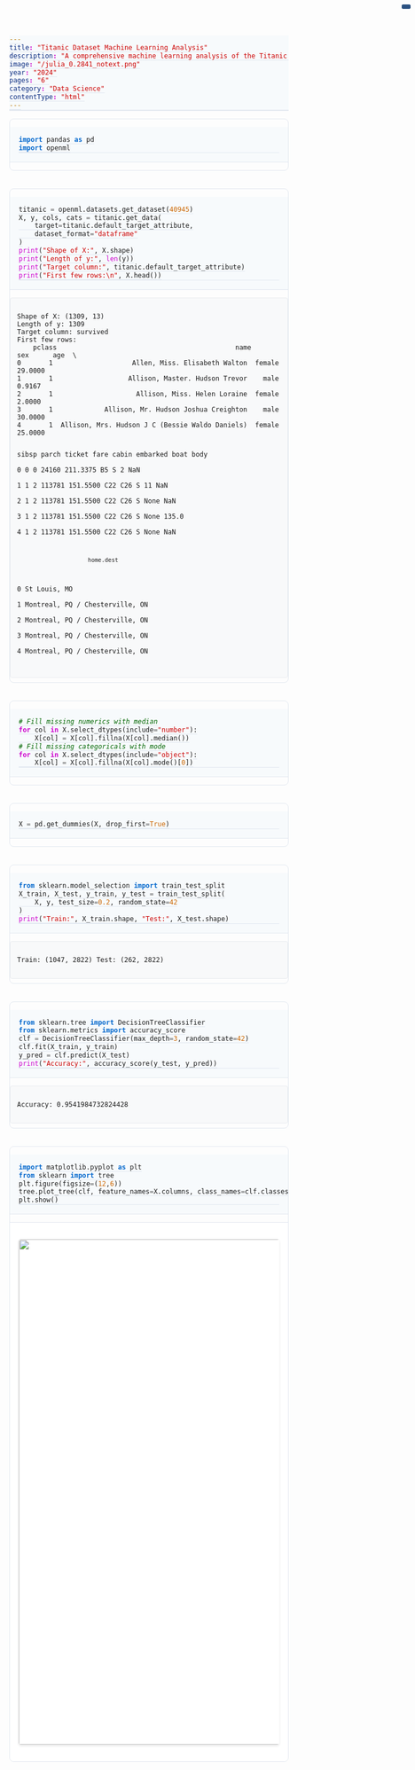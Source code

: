 ```yaml
---
title: "Titanic Dataset Machine Learning Analysis"
description: "A comprehensive machine learning analysis of the Titanic dataset using Python, pandas, and scikit-learn, including data preprocessing, model training, and visualization."
image: "/julia_0.2841_notext.png"
year: "2024"
pages: "6"
category: "Data Science"
contentType: "html"
---
```


<div id="71728f7e" class="cell" data-execution_count="1">
<div class="sourceCode cell-code" id="cb1"><pre class="sourceCode python code-with-copy"><code class="sourceCode python"><span id="cb1-1"><a href="#cb1-1" aria-hidden="true" tabindex="-1"></a><span class="im">import</span> pandas <span class="im">as</span> pd</span>
<span id="cb1-2"><a href="#cb1-2" aria-hidden="true" tabindex="-1"></a><span class="im">import</span> openml</span></code><button title="Copy to Clipboard" class="code-copy-button"><i class="bi"></i></button></pre></div>
</div>
<div id="9bf3c535" class="cell" data-execution_count="2">
<div class="sourceCode cell-code" id="cb2"><pre class="sourceCode python code-with-copy"><code class="sourceCode python"><span id="cb2-1"><a href="#cb2-1" aria-hidden="true" tabindex="-1"></a>titanic <span class="op">=</span> openml.datasets.get_dataset(<span class="dv">40945</span>)</span>
<span id="cb2-2"><a href="#cb2-2" aria-hidden="true" tabindex="-1"></a>X, y, cols, cats <span class="op">=</span> titanic.get_data(</span>
<span id="cb2-3"><a href="#cb2-3" aria-hidden="true" tabindex="-1"></a>    target<span class="op">=</span>titanic.default_target_attribute,</span>
<span id="cb2-4"><a href="#cb2-4" aria-hidden="true" tabindex="-1"></a>    dataset_format<span class="op">=</span><span class="st">"dataframe"</span></span>
<span id="cb2-5"><a href="#cb2-5" aria-hidden="true" tabindex="-1"></a>)</span>
<span id="cb2-6"><a href="#cb2-6" aria-hidden="true" tabindex="-1"></a></span>
<span id="cb2-7"><a href="#cb2-7" aria-hidden="true" tabindex="-1"></a><span class="bu">print</span>(<span class="st">"Shape of X:"</span>, X.shape)</span>
<span id="cb2-8"><a href="#cb2-8" aria-hidden="true" tabindex="-1"></a><span class="bu">print</span>(<span class="st">"Length of y:"</span>, <span class="bu">len</span>(y))</span>
<span id="cb2-9"><a href="#cb2-9" aria-hidden="true" tabindex="-1"></a><span class="bu">print</span>(<span class="st">"Target column:"</span>, titanic.default_target_attribute)</span>
<span id="cb2-10"><a href="#cb2-10" aria-hidden="true" tabindex="-1"></a><span class="bu">print</span>(<span class="st">"First few rows:</span><span class="ch">\n</span><span class="st">"</span>, X.head())</span></code><button title="Copy to Clipboard" class="code-copy-button"><i class="bi"></i></button></pre></div>
<div class="cell-output cell-output-stdout">
<pre><code>Shape of X: (1309, 13)
Length of y: 1309
Target column: survived
First few rows:
    pclass                                             name     sex      age  \
0       1                    Allen, Miss. Elisabeth Walton  female  29.0000   
1       1                   Allison, Master. Hudson Trevor    male   0.9167   
2       1                     Allison, Miss. Helen Loraine  female   2.0000   
3       1             Allison, Mr. Hudson Joshua Creighton    male  30.0000   
4       1  Allison, Mrs. Hudson J C (Bessie Waldo Daniels)  female  25.0000   

   sibsp  parch  ticket      fare    cabin embarked  boat   body  \
0      0      0   24160  211.3375       B5        S     2    NaN   
1      1      2  113781  151.5500  C22 C26        S    11    NaN   
2      1      2  113781  151.5500  C22 C26        S  None    NaN   
3      1      2  113781  151.5500  C22 C26        S  None  135.0   
4      1      2  113781  151.5500  C22 C26        S  None    NaN   

                         home.dest  
0                     St Louis, MO  
1  Montreal, PQ / Chesterville, ON  
2  Montreal, PQ / Chesterville, ON  
3  Montreal, PQ / Chesterville, ON  
4  Montreal, PQ / Chesterville, ON  </code></pre>
</div>
</div>
<div id="8cb9b384" class="cell" data-execution_count="3">
<div class="sourceCode cell-code" id="cb4"><pre class="sourceCode python code-with-copy"><code class="sourceCode python"><span id="cb4-1"><a href="#cb4-1" aria-hidden="true" tabindex="-1"></a><span class="co"># Fill missing numerics with median</span></span>
<span id="cb4-2"><a href="#cb4-2" aria-hidden="true" tabindex="-1"></a><span class="cf">for</span> col <span class="kw">in</span> X.select_dtypes(include<span class="op">=</span><span class="st">"number"</span>):</span>
<span id="cb4-3"><a href="#cb4-3" aria-hidden="true" tabindex="-1"></a>    X[col] <span class="op">=</span> X[col].fillna(X[col].median())</span>
<span id="cb4-4"><a href="#cb4-4" aria-hidden="true" tabindex="-1"></a></span>
<span id="cb4-5"><a href="#cb4-5" aria-hidden="true" tabindex="-1"></a><span class="co"># Fill missing categoricals with mode</span></span>
<span id="cb4-6"><a href="#cb4-6" aria-hidden="true" tabindex="-1"></a><span class="cf">for</span> col <span class="kw">in</span> X.select_dtypes(include<span class="op">=</span><span class="st">"object"</span>):</span>
<span id="cb4-7"><a href="#cb4-7" aria-hidden="true" tabindex="-1"></a>    X[col] <span class="op">=</span> X[col].fillna(X[col].mode()[<span class="dv">0</span>])</span></code><button title="Copy to Clipboard" class="code-copy-button"><i class="bi"></i></button></pre></div>
</div>
<div id="fd6000af" class="cell" data-execution_count="4">
<div class="sourceCode cell-code" id="cb5"><pre class="sourceCode python code-with-copy"><code class="sourceCode python"><span id="cb5-1"><a href="#cb5-1" aria-hidden="true" tabindex="-1"></a>X <span class="op">=</span> pd.get_dummies(X, drop_first<span class="op">=</span><span class="va">True</span>)</span></code><button title="Copy to Clipboard" class="code-copy-button"><i class="bi"></i></button></pre></div>
</div>
<div id="c85eef3a" class="cell" data-execution_count="5">
<div class="sourceCode cell-code" id="cb6"><pre class="sourceCode python code-with-copy"><code class="sourceCode python"><span id="cb6-1"><a href="#cb6-1" aria-hidden="true" tabindex="-1"></a><span class="im">from</span> sklearn.model_selection <span class="im">import</span> train_test_split</span>
<span id="cb6-2"><a href="#cb6-2" aria-hidden="true" tabindex="-1"></a></span>
<span id="cb6-3"><a href="#cb6-3" aria-hidden="true" tabindex="-1"></a>X_train, X_test, y_train, y_test <span class="op">=</span> train_test_split(</span>
<span id="cb6-4"><a href="#cb6-4" aria-hidden="true" tabindex="-1"></a>    X, y, test_size<span class="op">=</span><span class="fl">0.2</span>, random_state<span class="op">=</span><span class="dv">42</span></span>
<span id="cb6-5"><a href="#cb6-5" aria-hidden="true" tabindex="-1"></a>)</span>
<span id="cb6-6"><a href="#cb6-6" aria-hidden="true" tabindex="-1"></a></span>
<span id="cb6-7"><a href="#cb6-7" aria-hidden="true" tabindex="-1"></a><span class="bu">print</span>(<span class="st">"Train:"</span>, X_train.shape, <span class="st">"Test:"</span>, X_test.shape)</span></code><button title="Copy to Clipboard" class="code-copy-button"><i class="bi"></i></button></pre></div>
<div class="cell-output cell-output-stdout">
<pre><code>Train: (1047, 2822) Test: (262, 2822)</code></pre>
</div>
</div>
<div id="0b2be802" class="cell" data-execution_count="6">
<div class="sourceCode cell-code" id="cb8"><pre class="sourceCode python code-with-copy"><code class="sourceCode python"><span id="cb8-1"><a href="#cb8-1" aria-hidden="true" tabindex="-1"></a><span class="im">from</span> sklearn.tree <span class="im">import</span> DecisionTreeClassifier</span>
<span id="cb8-2"><a href="#cb8-2" aria-hidden="true" tabindex="-1"></a><span class="im">from</span> sklearn.metrics <span class="im">import</span> accuracy_score</span>
<span id="cb8-3"><a href="#cb8-3" aria-hidden="true" tabindex="-1"></a></span>
<span id="cb8-4"><a href="#cb8-4" aria-hidden="true" tabindex="-1"></a>clf <span class="op">=</span> DecisionTreeClassifier(max_depth<span class="op">=</span><span class="dv">3</span>, random_state<span class="op">=</span><span class="dv">42</span>)</span>
<span id="cb8-5"><a href="#cb8-5" aria-hidden="true" tabindex="-1"></a>clf.fit(X_train, y_train)</span>
<span id="cb8-6"><a href="#cb8-6" aria-hidden="true" tabindex="-1"></a></span>
<span id="cb8-7"><a href="#cb8-7" aria-hidden="true" tabindex="-1"></a>y_pred <span class="op">=</span> clf.predict(X_test)</span>
<span id="cb8-8"><a href="#cb8-8" aria-hidden="true" tabindex="-1"></a><span class="bu">print</span>(<span class="st">"Accuracy:"</span>, accuracy_score(y_test, y_pred))</span></code><button title="Copy to Clipboard" class="code-copy-button"><i class="bi"></i></button></pre></div>
<div class="cell-output cell-output-stdout">
<pre><code>Accuracy: 0.9541984732824428</code></pre>
</div>
</div>
<div id="ac4e9726" class="cell" data-execution_count="7">
<div class="sourceCode cell-code" id="cb10"><pre class="sourceCode python code-with-copy"><code class="sourceCode python"><span id="cb10-1"><a href="#cb10-1" aria-hidden="true" tabindex="-1"></a><span class="im">import</span> matplotlib.pyplot <span class="im">as</span> plt</span>
<span id="cb10-2"><a href="#cb10-2" aria-hidden="true" tabindex="-1"></a><span class="im">from</span> sklearn <span class="im">import</span> tree</span>
<span id="cb10-3"><a href="#cb10-3" aria-hidden="true" tabindex="-1"></a></span>
<span id="cb10-4"><a href="#cb10-4" aria-hidden="true" tabindex="-1"></a>plt.figure(figsize<span class="op">=</span>(<span class="dv">12</span>,<span class="dv">6</span>))</span>
<span id="cb10-5"><a href="#cb10-5" aria-hidden="true" tabindex="-1"></a>tree.plot_tree(clf, feature_names<span class="op">=</span>X.columns, class_names<span class="op">=</span>clf.classes_.astype(<span class="bu">str</span>), filled<span class="op">=</span><span class="va">True</span>)</span>
<span id="cb10-6"><a href="#cb10-6" aria-hidden="true" tabindex="-1"></a>plt.show()</span></code><button title="Copy to Clipboard" class="code-copy-button"><i class="bi"></i></button></pre></div>
<div class="cell-output cell-output-display">
<div>
<figure class="figure">
<p><img src="Untitled_files/figure-html/cell-8-output-1.png" width="912" height="463" class="figure-img"></p>
</figure>
</div>
</div>
</div>

<style>
code{white-space: pre-wrap;}
span.smallcaps{font-variant: small-caps;}
div.columns{display: flex; gap: min(4vw, 1.5em);}
div.column{flex: auto; overflow-x: auto;}
div.hanging-indent{margin-left: 1.5em; text-indent: -1.5em;}
ul.task-list{list-style: none;}
ul.task-list li input[type="checkbox"] {
  width: 0.8em;
  margin: 0 0.8em 0.2em -1em;
  vertical-align: middle;
}
/* CSS for syntax highlighting */
html { -webkit-text-size-adjust: 100%; }
pre > code.sourceCode { white-space: pre; position: relative; }
pre > code.sourceCode > span { display: inline-block; line-height: 1.25; }
pre > code.sourceCode > span:empty { height: 1.2em; }
.sourceCode { overflow: visible; }
code.sourceCode > span { color: inherit; text-decoration: inherit; }
div.sourceCode { margin: 1em 0; }
pre.sourceCode { margin: 0; }
@media screen {
div.sourceCode { overflow: auto; }
}
@media print {
pre > code.sourceCode { white-space: pre-wrap; }
pre > code.sourceCode > span { text-indent: -5em; padding-left: 5em; }
}
pre.numberSource code
  { counter-reset: source-line 0; }
pre.numberSource code > span
  { position: relative; left: -4em; counter-increment: source-line; }
pre.numberSource code > span > a:first-child::before
  { content: counter(source-line);
    position: relative; left: -1em; text-align: right; vertical-align: baseline;
    border: none; display: inline-block;
    -webkit-touch-callout: none; -webkit-user-select: none;
    -khtml-user-select: none; -moz-user-select: none;
    -ms-user-select: none; user-select: none;
    padding: 0 4px; width: 4em;
  }
pre.numberSource { margin-left: 3em;  padding-left: 4px; }
div.sourceCode
  {   }
@media screen {
pre > code.sourceCode > span > a:first-child::before { text-decoration: underline; }
}

/* Cell styles */
.cell {
  margin-bottom: 2rem;
  border: 1px solid #e2e8f0;
  border-radius: 8px;
  overflow: hidden;
}

.sourceCode {
  background-color: #f7fafc;
  border-bottom: 1px solid #e2e8f0;
}

.cell-code {
  padding: 1rem;
}

.cell-output {
  background-color: #ffffff;
  padding: 1rem;
  border-top: 1px solid #e2e8f0;
}

.cell-output-stdout {
  background-color: #f8f9fa;
  border: 1px solid #e9ecef;
  border-radius: 4px;
  padding: 0.75rem;
  margin: 0.5rem 0;
}

.cell-output-display {
  text-align: center;
  padding: 1rem;
}

.figure {
  margin: 0;
}

.figure-img {
  max-width: 100%;
  height: auto;
  border-radius: 4px;
  box-shadow: 0 2px 4px rgba(0,0,0,0.1);
}

/* Code copy button */
.code-copy-button {
  position: absolute;
  top: 0.5rem;
  right: 0.5rem;
  background-color: #2c5282;
  color: white;
  border: none;
  border-radius: 4px;
  padding: 0.25rem 0.5rem;
  font-size: 0.75rem;
  cursor: pointer;
  opacity: 0.7;
  transition: opacity 0.2s ease;
}

.code-copy-button:hover {
  opacity: 1;
}

/* Syntax highlighting colors */
.sourceCode .im { color: #0066cc; } /* import */
.sourceCode .op { color: #666666; } /* operator */
.sourceCode .st { color: #cc0000; } /* string */
.sourceCode .co { color: #006600; font-style: italic; } /* comment */
.sourceCode .cf { color: #cc00cc; } /* control flow */
.sourceCode .kw { color: #cc00cc; } /* keyword */
.sourceCode .dv { color: #cc6600; } /* decimal value */
.sourceCode .fl { color: #cc6600; } /* float */
.sourceCode .bu { color: #cc00cc; } /* builtin */
.sourceCode .va { color: #cc6600; } /* variable */
.sourceCode .ch { color: #cc0000; } /* character */
</style>

<script>
// Simple copy functionality for code blocks
document.addEventListener('DOMContentLoaded', function() {
  const copyButtons = document.querySelectorAll('.code-copy-button');
  
  copyButtons.forEach(button => {
    button.addEventListener('click', function() {
      const codeBlock = this.parentElement.querySelector('code');
      const textArea = document.createElement('textarea');
      textArea.value = codeBlock.textContent;
      document.body.appendChild(textArea);
      textArea.select();
      document.execCommand('copy');
      document.body.removeChild(textArea);
      
      // Visual feedback
      const originalText = this.innerHTML;
      this.innerHTML = 'Copied!';
      this.style.backgroundColor = '#48bb78';
      
      setTimeout(() => {
        this.innerHTML = originalText;
        this.style.backgroundColor = '#2c5282';
      }, 1000);
    });
  });
});
</script>
